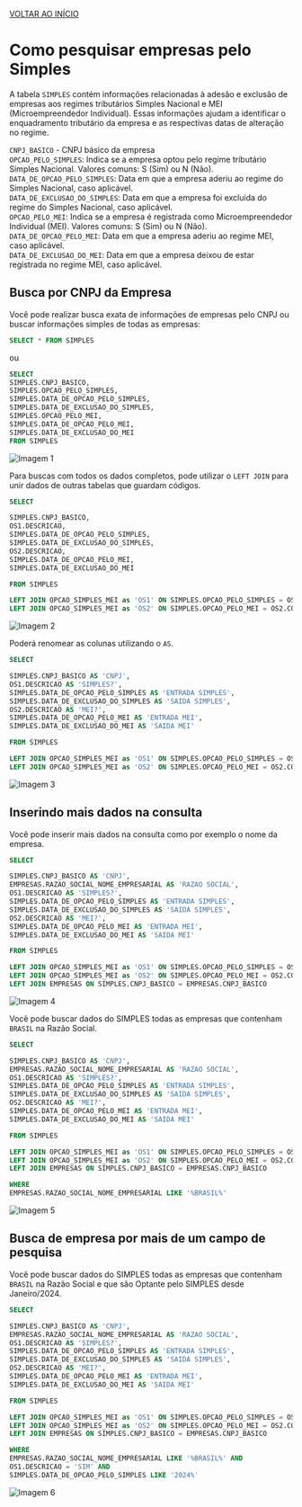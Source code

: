 [VOLTAR AO INÍCIO](main.md)

# Como pesquisar empresas pelo Simples #

A tabela `SIMPLES` contém informações relacionadas à adesão e exclusão de empresas aos regimes tributários Simples Nacional e MEI (Microempreendedor Individual). Essas informações ajudam a identificar o enquadramento tributário da empresa e as respectivas datas de alteração no regime.

`CNPJ_BASICO` - CNPJ básico da empresa<BR>
`OPCAO_PELO_SIMPLES`: Indica se a empresa optou pelo regime tributário Simples Nacional. Valores comuns: S (Sim) ou N (Não).<BR>
`DATA_DE_OPCAO_PELO_SIMPLES`: Data em que a empresa aderiu ao regime do Simples Nacional, caso aplicável.<BR>
`DATA_DE_EXCLUSAO_DO_SIMPLES`: Data em que a empresa foi excluída do regime do Simples Nacional, caso aplicável.<BR>
`OPCAO_PELO_MEI`: Indica se a empresa é registrada como Microempreendedor Individual (MEI). Valores comuns: S (Sim) ou N (Não).<BR>
`DATA_DE_OPCAO_PELO_MEI`: Data em que a empresa aderiu ao regime MEI, caso aplicável.<BR>
`DATA_DE_EXCLUSAO_DO_MEI`: Data em que a empresa deixou de estar registrada no regime MEI, caso aplicável.<BR>


## Busca por CNPJ da Empresa ##

Você pode realizar busca exata de informações de empresas pelo CNPJ ou buscar informações simples de todas as empresas:

```sql
SELECT * FROM SIMPLES
```

ou

```sql
SELECT
SIMPLES.CNPJ_BASICO,
SIMPLES.OPCAO_PELO_SIMPLES,
SIMPLES.DATA_DE_OPCAO_PELO_SIMPLES,
SIMPLES.DATA_DE_EXCLUSAO_DO_SIMPLES,
SIMPLES.OPCAO_PELO_MEI,
SIMPLES.DATA_DE_OPCAO_PELO_MEI,
SIMPLES.DATA_DE_EXCLUSAO_DO_MEI
FROM SIMPLES
```

![Imagem 1](SIMPLES/1.png)

Para buscas com todos os dados completos, pode utilizar o `LEFT JOIN` para unir dados de outras tabelas que guardam códigos.

```sql
SELECT

SIMPLES.CNPJ_BASICO,
OS1.DESCRICAO,
SIMPLES.DATA_DE_OPCAO_PELO_SIMPLES,
SIMPLES.DATA_DE_EXCLUSAO_DO_SIMPLES,
OS2.DESCRICAO,
SIMPLES.DATA_DE_OPCAO_PELO_MEI,
SIMPLES.DATA_DE_EXCLUSAO_DO_MEI

FROM SIMPLES

LEFT JOIN OPCAO_SIMPLES_MEI as 'OS1' ON SIMPLES.OPCAO_PELO_SIMPLES = OS1.COD
LEFT JOIN OPCAO_SIMPLES_MEI as 'OS2' ON SIMPLES.OPCAO_PELO_MEI = OS2.COD
```

![Imagem 2](SIMPLES/2.png)

Poderá renomear as colunas utilizando o `AS`.

```sql
SELECT

SIMPLES.CNPJ_BASICO AS 'CNPJ',
OS1.DESCRICAO AS 'SIMPLES?',
SIMPLES.DATA_DE_OPCAO_PELO_SIMPLES AS 'ENTRADA SIMPLES',
SIMPLES.DATA_DE_EXCLUSAO_DO_SIMPLES AS 'SAIDA SIMPLES',
OS2.DESCRICAO AS 'MEI?',
SIMPLES.DATA_DE_OPCAO_PELO_MEI AS 'ENTRADA MEI',
SIMPLES.DATA_DE_EXCLUSAO_DO_MEI AS 'SAIDA MEI'

FROM SIMPLES

LEFT JOIN OPCAO_SIMPLES_MEI as 'OS1' ON SIMPLES.OPCAO_PELO_SIMPLES = OS1.COD
LEFT JOIN OPCAO_SIMPLES_MEI as 'OS2' ON SIMPLES.OPCAO_PELO_MEI = OS2.COD
```

![Imagem 3](SIMPLES/3.png)


## Inserindo mais dados na consulta ##

Você pode inserir mais dados na consulta como por exemplo o nome da empresa.

```sql
SELECT

SIMPLES.CNPJ_BASICO AS 'CNPJ',
EMPRESAS.RAZAO_SOCIAL_NOME_EMPRESARIAL AS 'RAZAO SOCIAL',
OS1.DESCRICAO AS 'SIMPLES?',
SIMPLES.DATA_DE_OPCAO_PELO_SIMPLES AS 'ENTRADA SIMPLES',
SIMPLES.DATA_DE_EXCLUSAO_DO_SIMPLES AS 'SAIDA SIMPLES',
OS2.DESCRICAO AS 'MEI?',
SIMPLES.DATA_DE_OPCAO_PELO_MEI AS 'ENTRADA MEI',
SIMPLES.DATA_DE_EXCLUSAO_DO_MEI AS 'SAIDA MEI'

FROM SIMPLES

LEFT JOIN OPCAO_SIMPLES_MEI as 'OS1' ON SIMPLES.OPCAO_PELO_SIMPLES = OS1.COD
LEFT JOIN OPCAO_SIMPLES_MEI as 'OS2' ON SIMPLES.OPCAO_PELO_MEI = OS2.COD
LEFT JOIN EMPRESAS ON SIMPLES.CNPJ_BASICO = EMPRESAS.CNPJ_BASICO
```

![Imagem 4](SIMPLES/4.png)


Você pode buscar dados do SIMPLES todas as empresas que contenham `BRASIL` na Razão Social.

```sql
SELECT

SIMPLES.CNPJ_BASICO AS 'CNPJ',
EMPRESAS.RAZAO_SOCIAL_NOME_EMPRESARIAL AS 'RAZAO SOCIAL',
OS1.DESCRICAO AS 'SIMPLES?',
SIMPLES.DATA_DE_OPCAO_PELO_SIMPLES AS 'ENTRADA SIMPLES',
SIMPLES.DATA_DE_EXCLUSAO_DO_SIMPLES AS 'SAIDA SIMPLES',
OS2.DESCRICAO AS 'MEI?',
SIMPLES.DATA_DE_OPCAO_PELO_MEI AS 'ENTRADA MEI',
SIMPLES.DATA_DE_EXCLUSAO_DO_MEI AS 'SAIDA MEI'

FROM SIMPLES

LEFT JOIN OPCAO_SIMPLES_MEI as 'OS1' ON SIMPLES.OPCAO_PELO_SIMPLES = OS1.COD
LEFT JOIN OPCAO_SIMPLES_MEI as 'OS2' ON SIMPLES.OPCAO_PELO_MEI = OS2.COD
LEFT JOIN EMPRESAS ON SIMPLES.CNPJ_BASICO = EMPRESAS.CNPJ_BASICO

WHERE
EMPRESAS.RAZAO_SOCIAL_NOME_EMPRESARIAL LIKE '%BRASIL%'
```

![Imagem 5](SIMPLES/5.png)

## Busca de empresa por mais de um campo de pesquisa ##

Você pode buscar dados do SIMPLES todas as empresas que contenham `BRASIL` na Razão Social e que são Optante pelo SIMPLES desde Janeiro/2024.

```sql
SELECT

SIMPLES.CNPJ_BASICO AS 'CNPJ',
EMPRESAS.RAZAO_SOCIAL_NOME_EMPRESARIAL AS 'RAZAO SOCIAL',
OS1.DESCRICAO AS 'SIMPLES?',
SIMPLES.DATA_DE_OPCAO_PELO_SIMPLES AS 'ENTRADA SIMPLES',
SIMPLES.DATA_DE_EXCLUSAO_DO_SIMPLES AS 'SAIDA SIMPLES',
OS2.DESCRICAO AS 'MEI?',
SIMPLES.DATA_DE_OPCAO_PELO_MEI AS 'ENTRADA MEI',
SIMPLES.DATA_DE_EXCLUSAO_DO_MEI AS 'SAIDA MEI'

FROM SIMPLES

LEFT JOIN OPCAO_SIMPLES_MEI as 'OS1' ON SIMPLES.OPCAO_PELO_SIMPLES = OS1.COD
LEFT JOIN OPCAO_SIMPLES_MEI as 'OS2' ON SIMPLES.OPCAO_PELO_MEI = OS2.COD
LEFT JOIN EMPRESAS ON SIMPLES.CNPJ_BASICO = EMPRESAS.CNPJ_BASICO

WHERE
EMPRESAS.RAZAO_SOCIAL_NOME_EMPRESARIAL LIKE '%BRASIL%' AND
OS1.DESCRICAO = 'SIM' AND
SIMPLES.DATA_DE_OPCAO_PELO_SIMPLES LIKE '2024%'
```

![Imagem 6](SIMPLES/6.png)